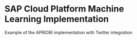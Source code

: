# SAP Cloud Platform Machine Learning Implementation
Example of the APRIORI implementation with Twitter integration

